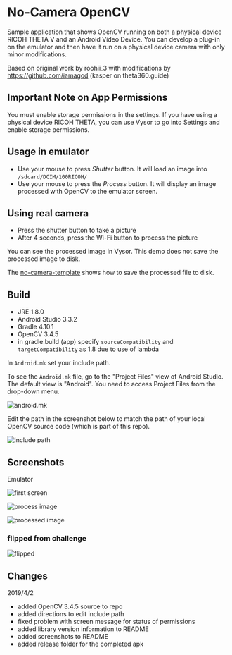 # No-Camera OpenCV
Sample application that shows OpenCV running on both a physical 
device RICOH THETA V and an Android Video Device.  You
can develop a plug-in on the emulator and then have it run
on a physical device camera with only minor modifications.

Based on original work by roohii_3 with
modifications by https://github.com/iamagod (kasper on theta360.guide)

## Important Note on App Permissions

You must enable storage permissions in the settings.
If you have using a physical device RICOH THETA, you can
use Vysor to go into Settings and enable storage permissions.

## Usage in emulator

* Use your mouse to press *Shutter* button. It will load an 
image into `/sdcard/DCIM/100RICOH/`
* Use your mouse to press the *Process* button. It will
display an image processed with OpenCV to the emulator screen.

## Using real camera

* Press the shutter button to take a picture
* After 4 seconds, press the Wi-Fi button to process the picture

You can see the processed image in Vysor. This demo does not
save the processed image to disk.

The [no-camera-template](https://github.com/codetricity/no-camera-template)
 shows how to save the processed file
to disk.

## Build


* JRE 1.8.0
* Android Studio 3.3.2
* Gradle 4.10.1
* OpenCV 3.4.5
* in gradle.build (app) specify `sourceCompatibility` and `targetCompatibility` as 1.8 due to use of lambda


In `Android.mk` set your include path.

To see the `Android.mk` file, go to the 
"Project Files" view of Android Studio.  The
default view is "Android".  You need to access
Project Files from the drop-down menu.

![android.mk](images/androidmk.png)

Edit the path in the screenshot below to match the path
of your local OpenCV source code (which is part of this
repo).

![include path](images/includepath.png)

## Screenshots

Emulator

![first screen](images/first-screen.png)

![process image](images/process.png)

![processed image](images/processed-image.png)

### flipped from challenge

![flipped](images/flipped.png)

## Changes

2019/4/2

* added OpenCV 3.4.5 source to repo
* added directions to edit include path
* fixed problem with screen message for status of permissions
* added library version information to README
* added screenshots to README
* added release folder for the completed apk